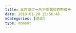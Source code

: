 ```yaml
---
title: 此时路过一名不愿露脸的熊孩子
date: 2019-01-20 15:56:48
mCategories: [说说]
type: moment
---
```


<div id="pics-20190120155648"></div>

<script src="/lib/moment/pics.js"></script>
<script>
var data = [
    {"link": "2019-01-20_000001.jpeg", "type": "shuoshuo"},
    {"link": "2019-01-20_000003.jpeg", "type": "shuoshuo"},
    {"link": "2019-01-20_000004.gif", "type": "shuoshuo"}
];
picsRender(data, "pics-20190120155648");
</script>
